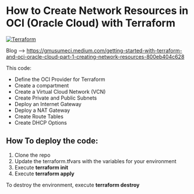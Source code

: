 # How to Create Network Resources in OCI (Oracle Cloud) with Terraform
[![Terraform](https://img.shields.io/badge/terraform-v1.3+-blue.svg)](https://www.terraform.io/downloads.html)

Blog --> https://gmusumeci.medium.com/getting-started-with-terraform-and-oci-oracle-cloud-part-1-creating-network-resources-800eb404c628

This code:

* Define the OCI Provider for Terraform
* Create a compartment
* Create a Virtual Cloud Network (VCN)
* Create Private and Public Subnets
* Deploy an Internet Gateway
* Deploy a NAT Gateway
* Create Route Tables
* Create DHCP Options

## How To deploy the code:

1. Clone the repo
2. Update the terraform.tfvars with the variables for your environment
3. Execute **terraform init**
4. Execute **terraform apply**

To destroy the environment, execute **terraform destroy**
